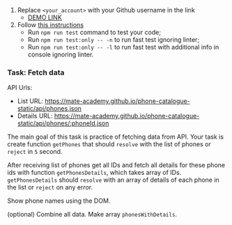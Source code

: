 1. Replace `<your_account>` with your Github username in the link
    - [DEMO LINK](https://Timoszkin.github.io/js_fetch_data_DOM/)
2. Follow [this instructions](https://mate-academy.github.io/layout_task-guideline/)
    - Run `npm run test` command to test your code;
    - Run `npm run test:only -- -n` to run fast test ignoring linter;
    - Run `npm run test:only -- -l` to run fast test with additional info in console ignoring linter.

### Task: Fetch data

API Urls:
- List URL: https://mate-academy.github.io/phone-catalogue-static/api/phones.json
- Details URL: https://mate-academy.github.io/phone-catalogue-static/api/phones/:phoneId.json

The main goal of this task is practice of fetching data from API.
Your task is create function `getPhones` that should `resolve` with the list of phones or `reject` in `5` second.

After receiving list of phones get all IDs and fetch all details for these phone ids with function `getPhonesDetails`, which takes array of IDs.
`getPhonesDetails` should `resolve` with an array of details of each phone in the list or `reject` on any error.

Show phone names using the DOM.

(optional) Combine all data. Make array `phonesWithDetails`.